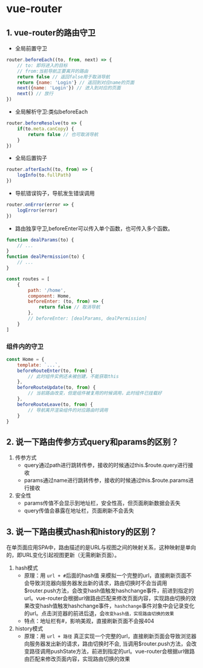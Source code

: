 # vue-router

## 1. vue-router的路由守卫

- 全局前置守卫

```js
router.beforeEach((to, from, next) => {
    // to: 即将进入的目标
    // from:当前导航正要离开的路由
    return false // 返回false用于取消导航
    return {name: 'Login'} // 返回到对应name的页面
    next({name: 'Login'}) // 进入到对应的页面
    next() // 放行
})
```

- 全局解析守卫:类似beforeEach

```js
router.beforeResolve(to => {
    if(to.meta.canCopy) {
        return false // 也可取消导航
    }
})
```

- 全局后置钩子

```js
router.afterEach((to, from) => {
    logInfo(to.fullPath)
})
```

- 导航错误钩子，导航发生错误调用

```js
router.onError(error => {
    logError(error)
})
```

- 路由独享守卫,beforeEnter可以传入单个函数，也可传入多个函数。

```js
function dealParams(to) {
    // ...
}
function dealPermission(to) {
    // ...
}

const routes = [
    {
        path: '/home',
        component: Home,
        beforeEnter: (to, from) => {
            return false // 取消导航
        },
        // beforeEnter: [dealParams, dealPermission]
    }
]
```

### 组件内的守卫

```js
const Home = {
    template: `...`,
    beforeRouteEnter(to, from) {
        // 此时组件实例还未被创建，不能获取this
    },
    beforeRouteUpdate(to, from) {
        // 当前路由改变，但是组件被复用的时候调用，此时组件已挂载好
    },
    beforeRouteLeave(to, from) {
        // 导航离开渲染组件的对应路由时调用
    }
}
```

## 2. 说一下路由传参方式query和params的区别？

1. 传参方式
    - query通过path进行跳转传参，接收的时候通过this.$route.query进行接收
    - params通过name进行跳转传参，接收的时候通过this.$route.params进行接收
2. 安全性
    - params传值不会显示到地址栏，安全性高，但页面刷新数据会丢失
    - query传值会暴露在地址栏，页面刷新不会丢失

## 3. 说一下路由模式hash和history的区别？

在单页面应用SPA中，路由描述的是URL与视图之间的映射关系，这种映射是单向的，即URL变化引起视图更新（无需刷新页面）。

1. hash模式
    - 原理：用 `url + #`后面的hash值 来模拟一个完整的url，直接刷新页面不会导致浏览器向服务器发出新的请求，路由切换时不会当调用$router.push方法，会改变hash值触发hashchange事件，前进到指定的url。vue-router会根据url做路由匹配来修改页面内容，实现路由切换的效果改变hash值触发hashchange事件，`hashchange`事件对象中会记录变化的url。点击浏览器的前进后退，会`改变hash值，实现路由切换的效果`
    - 特点：地址栏有#，影响美观，直接刷新页面不会报404
2. history模式
    - 原理：用 `url + 路径` 真正实现一个完整的url，直接刷新页面会导致浏览器向服务器发出新的请求，路由切换时不会, 当调用$router.push方法，会改变路径调用pushState方法，前进到指定的url。vue-router会根据url做路由匹配来修改页面内容，实现路由切换的效果